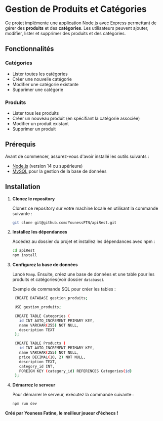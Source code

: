 # Gestion de Produits et Catégories

Ce projet implémente une application Node.js avec Express permettant de gérer des **produits** et des **catégories**. Les utilisateurs peuvent ajouter, modifier, lister et supprimer des produits et des catégories.

## Fonctionnalités

### Catégories

- Lister toutes les catégories
- Créer une nouvelle catégorie
- Modifier une catégorie existante
- Supprimer une catégorie

### Produits

- Lister tous les produits
- Créer un nouveau produit (en spécifiant la catégorie associée)
- Modifier un produit existant
- Supprimer un produit

## Prérequis

Avant de commencer, assurez-vous d'avoir installé les outils suivants :

- [Node.js](https://nodejs.org) (version 14 ou supérieure)
- [MySQL](https://www.mysql.com/) pour la gestion de la base de données

## Installation

1. **Clonez le repository**

   Clonez ce repository sur votre machine locale en utilisant la commande suivante :

   ```bash
   git clone git@github.com:YounessFTN/apiRest.git
   ```

2. **Installez les dépendances**

   Accédez au dossier du projet et installez les dépendances avec npm :

   ```bash
   cd apiRest
   npm install
   ```

3. **Configurez la base de données**

   Lancé `Mamp`. Ensuite, créez une base de données et une table pour les produits et catégories(voir dossier `database`).

   Exemple de commande SQL pour créer les tables :

   ```bash
    CREATE DATABASE gestion_produits;

    USE gestion_produits;

    CREATE TABLE Categories (
      id INT AUTO_INCREMENT PRIMARY KEY,
      name VARCHAR(255) NOT NULL,
      description TEXT
    );

    CREATE TABLE Products (
      id INT AUTO_INCREMENT PRIMARY KEY,
      name VARCHAR(255) NOT NULL,
      price DECIMAL(10, 2) NOT NULL,
      description TEXT,
      category_id INT,
      FOREIGN KEY (category_id) REFERENCES Categories(id)
    );
   ```

4. **Démarrez le serveur**

   Pour démarrer le serveur, exécutez la commande suivante :

   ```bash
   npm run dev
   ```

**Créé par Youness Fatine, le meilleur joueur d'échecs !**
